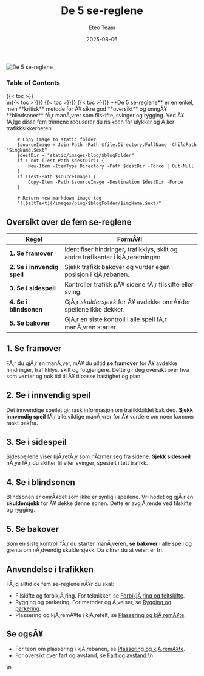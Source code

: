 ﻿---
title: "De 5 se-reglene"
date: 2025-08-06
draft: false
author: "Eteo Team"
description: "Lær de fem se-reglene for oversikt, blindsoner og synskontroll i trafikken. En komplett guide til visuelle sjekker ved filskifte, svinger og rygging."
categories: ["Driving Theory"]
tags: ["driving", "theory", "safety"]
featured_image: "/images/blog/de-5-se-reglene/de-5-se-reglene-image.svg"
---

<div class="blog-content">
  <div class="featured-image">
    <img src="/images/blog/de-5-se-reglene/de-5-se-reglene-image.svg" alt="De 5 se-reglene" class="img-fluid rounded">
  </div>

  <div class="toc-container mt-4 mb-4">
    <h3>Table of Contents</h3>
    {{< toc >}}
  </div>

  <div class="blog-body">\n{{< toc >}}}}
{{< toc >}}}}
{{< toc >}}}}
**De 5 se-reglene** er en enkel, men **kritisk** metode for Ã¥ sikre god **oversikt** og unngÃ¥ **blindsoner** fÃ¸r manÃ¸vrer som filskifte, svinger og rygging. Ved Ã¥ fÃ¸lge disse fem trinnene reduserer du risikoen for ulykker og Ã¸ker trafikksikkerheten.


        
        
        # Copy image to static folder
        $sourceImage = Join-Path -Path $file.Directory.FullName -ChildPath "$imgName.$ext"
        $destDir = "static/images/blog/$blogFolder"
        if (-not (Test-Path $destDir)) {
            New-Item -ItemType Directory -Path $destDir -Force | Out-Null
        }
        if (Test-Path $sourceImage) {
            Copy-Item -Path $sourceImage -Destination $destDir -Force
        }
        
        # Return new markdown image tag
        "![$altText](/images/blog/$blogFolder/$imgName.$ext)"
    

## Oversikt over de fem se-reglene

| Regel | FormÃ¥l |
|-------|--------|
| **1. Se framover** | Identifiser hindringer, trafikklys, skilt og andre trafikanter i kjÃ¸reretningen. |
| **2. Se i innvendig speil** | Sjekk trafikk bakover og vurder egen posisjon i kjÃ¸rebanen. |
| **3. Se i sidespeil** | Kontroller trafikk pÃ¥ sidene fÃ¸r filskifte eller sving. |
| **4. Se i blindsonen** | GjÃ¸r *skuldersjekk* for Ã¥ avdekke omrÃ¥der speilene ikke dekker. |
| **5. Se bakover** | GjÃ¸r en siste kontroll i alle speil fÃ¸r manÃ¸vren starter. |

## 1. Se framover

FÃ¸r du gjÃ¸r en manÃ¸ver, mÃ¥ du alltid **se framover** for Ã¥ avdekke hindringer, trafikklys, skilt og fotgjengere. Dette gir deg oversikt over hva som venter og nok tid til Ã¥ tilpasse hastighet og plan.

## 2. Se i innvendig speil

Det innvendige speilet gir rask informasjon om trafikkbildet bak deg. **Sjekk innvendig speil** fÃ¸r alle viktige manÃ¸vrer for Ã¥ vurdere om noen kommer raskt bakfra.

## 3. Se i sidespeil

Sidespeilene viser kjÃ¸retÃ¸y som nÃ¦rmer seg fra sidene. **Sjekk sidespeil** nÃ¸ye fÃ¸r du skifter fil eller svinger, spesielt i tett trafikk.

## 4. Se i blindsonen

Blindsonen er omrÃ¥det som ikke er synlig i speilene. Vri hodet og gjÃ¸r en **skuldersjekk** for Ã¥ dekke denne sonen. Dette er avgjÃ¸rende ved filskifte og rygging.

## 5. Se bakover

Som en siste kontroll fÃ¸r du starter manÃ¸veren, **se bakover** i alle speil og gjenta om nÃ¸dvendig skuldersjekk. Da sikrer du at veien er fri.

## Anvendelse i trafikken

FÃ¸lg alltid de fem se-reglene nÃ¥r du skal:

* Filskifte og forbikjÃ¸ring. For teknikker, se [ForbikjÃ¸ring og feltskifte](/blogs/teori/forbikjoring-og-feltskifte "ForbikjÃ¸ring og feltskifte").
* Rygging og parkering. For metoder og Ã¸velser, se [Rygging og parkering](/blogs/teori/rygging-og-parkering "Rygging og parkering").
* Plassering og kjÃ¸remÃ¥te i kjÃ¸refelt, se [Plassering og kjÃ¸remÃ¥te](/blogs/teori/plassering-og-kjoremmate "Plassering og kjÃ¸remÃ¥te").

## Se ogsÃ¥

* For teori om plassering i kjÃ¸rebanen, se [Plassering og kjÃ¸remÃ¥te](/blogs/teori/plassering-og-kjoremmate "Plassering og kjÃ¸remÃ¥te - Trygg posisjonering pÃ¥ veien").
* For oversikt over fart og avstand, se [Fart og avstand](/blogs/teori/fart-og-avstand "Fart og avstand - Komplett guide til hastighet og bremseavstand").\n  </div>\n</div>